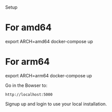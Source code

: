Setup

# For amd64
export ARCH=amd64
docker-compose up

# For arm64
export ARCH=arm64
docker-compose up


Go in the Bowser to:

`http://localhost:5000`

Signup up and login to use your local installation.
